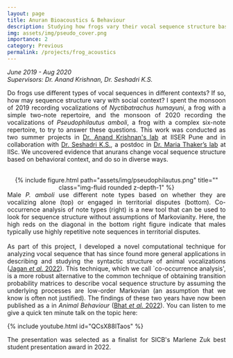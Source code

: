 ```yaml
---
layout: page
title: Anuran Bioacoustics & Behaviour
description: Studying how frogs vary their vocal sequence structure based on behavioural context
img: assets/img/pseudo_cover.png
importance: 2
category: Previous
permalink: /projects/frog_acoustics
---
```


<i> June 2019 - Aug 2020 <br>
Supervisors: Dr. Anand Krishnan, Dr. Seshadri K.S.</i>

<div style="text-align: justify">

Do frogs use different types of vocal sequences in different contexts? If so, how may sequence structure vary with social context? I spent the monsoon of 2019 recording vocalizations of <i>Nyctibatrachus humayuni</i>, a frog with a simple two-note repertoire, and the monsoon of 2020 recording the vocalizations of <i>Pseudophilautus amboli</i>, a frog with a complex six-note repertoire, to try to answer these questions. This work was conducted as two summer projects in
 <a href = "https://sites.google.com/view/eceb-lab/home">Dr. Anand Krishnan's lab</a> at IISER Pune and in collaboration with <a href = "http://seshadriks.weebly.com/">Dr. Seshadri K.S.</a>, a postdoc in <a href = "https://mariathaker.weebly.com/">Dr. Maria Thaker’s lab</a> at IISc. We uncovered evidence that anurans change vocal sequence structure based on behavioral context, and do so in diverse ways.
<br>
<br>
<div class="row" style="text-align: center">
    <div class="col-sm mt-3 mt-md-0">
        {% include figure.html path="assets/img/pseudophilautus.png" title="" class="img-fluid rounded z-depth-1" %}
    </div>
</div>
<div class="caption">
Male <i>P. amboli</i> use different note types based on whether they are vocalizing alone (top) or engaged in territorial disputes (bottom). Co-occurrence analysis of note types (right) is a new tool that can be used to look for sequence structure without assumptions of Markovianity. Here, the high reds on the diagonal in the bottom right figure indicate that males typically use highly repetitive note sequences in territorial disputes.
</div>
<br>
As part of this project, I developed a novel computational technique for analyzing vocal sequence that has since found more general applications in describing and studying the syntactic structure of animal vocalizations (<a href = 'https://doi.org/10.1101/2022.06.25.497582'>Jagan <i>et al.</i> 2022</a>). This technique, which we call `co-occurrence analysis', is a more robust alternative to the common technique of obtaining transition probability matrices to describe vocal sequence structure by assuming the underlying processes are low-order Markovian (an assumption that we know is often not justified). The findings of these two years have now been published as a in <i>Animal Behaviour</i> (<a href='https://doi.org/10.1016/j.anbehav.2021.12.004'>Bhat <i>et al.</i> 2022</a>). You can listen to me give a quick ten minute talk on the topic here:

{% include youtube.html id="QCsX88lTaos" %}

The presentation was selected as a finalist for SICB's Marlene Zuk best student presentation award in 2022.
</div>
